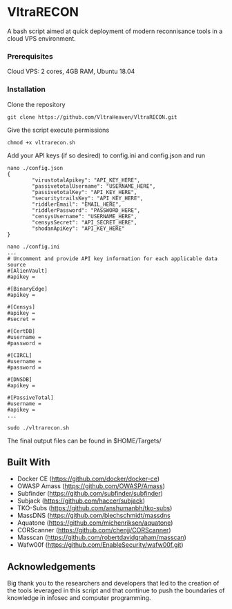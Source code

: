 # VltraRECON

A bash script aimed at quick deployment of modern reconnisance tools in a cloud VPS environment.

### Prerequisites

Cloud VPS: 2 cores, 4GB RAM, Ubuntu 18.04

### Installation

Clone the repository
```
git clone https://github.com/VltraHeaven/VltraRECON.git
```
Give the script execute permissions
```
chmod +x vltrarecon.sh
```
Add your API keys (if so desired) to config.ini and config.json and run
```
nano ./config.json
{
        "virustotalApikey": "API_KEY_HERE",
        "passivetotalUsername": "USERNAME_HERE",
        "passivetotalKey": "API_KEY_HERE",
        "securitytrailsKey": "API_KEY_HERE",
        "riddlerEmail": "EMAIL_HERE",
        "riddlerPassword": "PASSWORD_HERE",
        "censysUsername": "USERNAME_HERE",
        "censysSecret": "API_SECRET_HERE",
        "shodanApiKey": "API_KEY_HERE"
}

nano ./config.ini
...
# Uncomment and provide API key information for each applicable data source
#[AlienVault]
#apikey =

#[BinaryEdge]
#apikey =

#[Censys]
#apikey =
#secret =

#[CertDB]
#username = 
#password =

#[CIRCL]
#username =
#password =

#[DNSDB]
#apikey =

#[PassiveTotal]
#username =
#apikey =
...

sudo ./vltrarecon.sh
```
The final output files can be found in $HOME/Targets/


## Built With

* Docker CE (https://github.com/docker/docker-ce)
* OWASP Amass (https://github.com/OWASP/Amass)
* Subfinder (https://github.com/subfinder/subfinder)
* Subjack (https://github.com/haccer/subjack)
* TKO-Subs (https://github.com/anshumanbh/tko-subs)
* MassDNS (https://github.com/blechschmidt/massdns
* Aquatone (https://github.com/michenriksen/aquatone)
* CORScanner (https://github.com/chenjj/CORScanner)
* Masscan (https://github.com/robertdavidgraham/masscan)
* Wafw00f (https://github.com/EnableSecurity/wafw00f.git)

## Acknowledgements

Big thank you to the researchers and developers that led to the creation of the tools leveraged in this script and that continue to push the boundaries of knowledge in infosec and computer programming.
